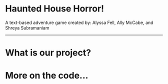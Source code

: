 # Haunted House Horror!

A text-based adventure game created by: Alyssa Fell, Ally McCabe, and Shreya Subramaniam

-----

# What is our project?



# More on the code...

